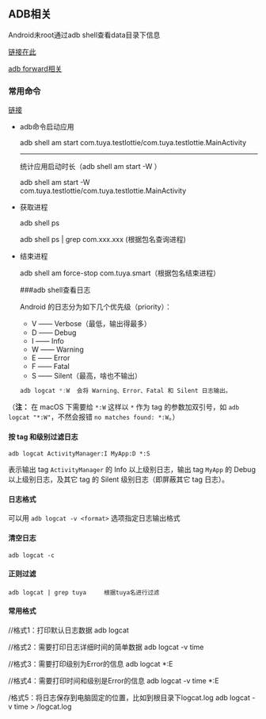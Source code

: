 ## ADB相关

Android未root通过adb shell查看data目录下信息

[链接在此](https://testerhome.com/topics/12183)

[adb forward相关](https://blog.csdn.net/u013553529/article/details/80036227)

### 常用命令

[链接](https://www.jianshu.com/p/56fd03f1aaae)

+ adb命令启动应用

   adb shell am start  com.tuya.testlottie/com.tuya.testlottie.MainActivity 

  ---

  统计应用启动时长（adb shell am start -W ）

  adb shell am start -W com.tuya.testlottie/com.tuya.testlottie.MainActivity

  

+ 获取进程

  adb shell ps  

  adb shell ps | grep com.xxx.xxx (根据包名查询进程)

+ 结束进程

  adb shell am force-stop com.tuya.smart（根据包名结束进程）

  ###adb shell查看日志

  Android 的日志分为如下几个优先级（priority）：

  - V —— Verbose（最低，输出得最多）
  - D —— Debug
  - I —— Info
  - W —— Warning
  - E —— Error
  - F —— Fatal
  - S —— Silent（最高，啥也不输出）

  ``` adb logcat *:W
  adb logcat *:W  会将 Warning、Error、Fatal 和 Silent 日志输出。
  ```

（**注：** 在 macOS 下需要给 `*:W` 这样以 `*` 作为 tag 的参数加双引号，如 `adb logcat "*:W"`，不然会报错 `no matches found: *:W`。）

#### 按 tag 和级别过滤日志

```adb logcat ActivityManager:I MyApp:D *:S```

表示输出 tag `ActivityManager` 的 Info 以上级别日志，输出 tag `MyApp` 的 Debug 以上级别日志，及其它 tag 的 Silent 级别日志（即屏蔽其它 tag 日志）。

#### 日志格式

可以用 `adb logcat -v <format>` 选项指定日志输出格式

#### 清空日志

```
adb logcat -c
```

#### 正则过滤

```
adb logcat | grep tuya     根据tuya名进行过滤
```

#### 常用格式

//格式1：打印默认日志数据
adb logcat 

//格式2：需要打印日志详细时间的简单数据
adb logcat -v time

//格式3：需要打印级别为Error的信息
adb logcat *:E

//格式4：需要打印时间和级别是Error的信息
adb logcat -v time *:E

/格式5：将日志保存到电脑固定的位置，比如到根目录下logcat.log
adb logcat -v time > /logcat.log